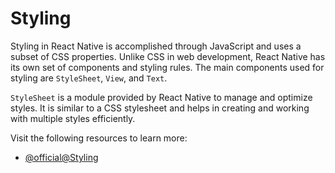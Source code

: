 # Styling

Styling in React Native is accomplished through JavaScript and uses a subset of CSS properties. Unlike CSS in web development, React Native has its own set of components and styling rules. The main components used for styling are `StyleSheet`, `View`, and `Text`.

`StyleSheet` is a module provided by React Native to manage and optimize styles. It is similar to a CSS stylesheet and helps in creating and working with multiple styles efficiently.

Visit the following resources to learn more:

- [@official@Styling](https://reactnative.dev/docs/style)